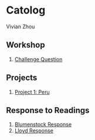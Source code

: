 # Catolog

Vivian Zhou

## Workshop

1. [Challenge Question](https://github.com/Vivian-Zhou-1027/workshop1/blob/master/Challenge_Question.png)

## Projects
1. [Project 1: Peru](https://github.com/Vivian-Zhou-1027/workshop1/blob/master/project1.md)

## Response to Readings

1. [Blumenstock Response](https://github.com/Vivian-Zhou-1027/workshop1/blob/master/blumenstock.md)
2. [Lloyd Response](https://github.com/Vivian-Zhou-1027/workshop1/blob/master/Lloyd.md)
